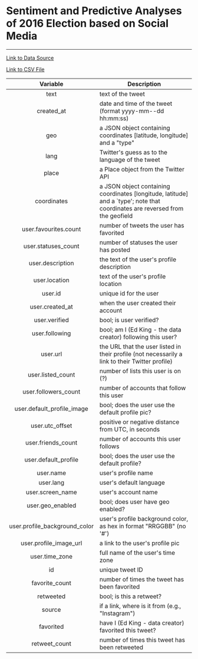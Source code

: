 # Sentiment and Predictive Analyses of 2016 Election based on Social Media

***

[Link to Data Source](https://www.kaggle.com/kinguistics/election-day-tweets/kernels)

[Link to CSV File](https://drive.google.com/drive/folders/167CxGqwEPn2q9OevOQqy2rXenQ-L_sZF)

|            Variable           | Description                                                                                                                   |
|:-----------------------------:|-------------------------------------------------------------------------------------------------------------------------------|
|              text             | text of the tweet                                                                                                             |
|           created_at          | date and time of the tweet (format yyyy-mm--dd hh:mm:ss)                                                                      |
|              geo              | a JSON object containing coordinates [latitude, longitude] and a "type"                                                       |
|              lang             | Twitter's guess as to the language of the tweet                                                                               |
|             place             | a Place object from the Twitter API                                                                                           |
|          coordinates          | a JSON object containing coordinates [longitude, latitude] and a `type'; note that coordinates are reversed from the geofield |
|     user.favourites.count     | number of tweets the user has favorited                                                                                       |
|      user.statuses_count      | number of statuses the user has posted                                                                                        |
|        user.description       | the text of the user's profile description                                                                                    |
|         user.location         | text of the user's profile location                                                                                           |
|            user.id            | unique id for the user                                                                                                        |
|        user.created_at        | when the user created their account                                                                                           |
|         user.verified         | bool; is user verified?                                                                                                       |
|         user.following        | bool; am I (Ed King - the data creator) following this user?                                                                  |
|            user.url           | the URL that the user listed in their profile (not necessarily a link to their Twitter profile)                               |
|       user.listed_count       | number of lists this user is on (?)                                                                                           |
|      user.followers_count     | number of accounts that follow this user                                                                                      |
|   user.default_profile_image  | bool; does the user use the default profile pic?                                                                              |
|        user.utc_offset        | positive or negative distance from UTC, in seconds                                                                            |
|       user.friends_count      | number of accounts this user follows                                                                                          |
|      user.default_profile     | bool; does the user use the default profile?                                                                                  |
|           user.name           | user's profile name                                                                                                           |
|           user.lang           | user's default language                                                                                                       |
|        user.screen_name       | user's account name                                                                                                           |
|        user.geo_enabled       | bool; does user have geo enabled?                                                                                             |
| user.profile_background_color | user's profile background color, as hex in format "RRGGBB" (no '#')                                                           |
|     user.profile_image_url    | a link to the user's profile pic                                                                                              |
|         user.time_zone        | full name of the user's time zone                                                                                             |
|               id              | unique tweet ID                                                                                                               |
|         favorite_count        | number of times the tweet has been favorited                                                                                  |
|           retweeted           | bool; is this a retweet?                                                                                                      |
|             source            | if a link, where is it from (e.g., "Instagram")                                                                               |
|           favorited           | have I (Ed King - data creator) favorited this tweet?                                                                         |
|         retweet_count         | number of times this tweet has been retweeted         |

